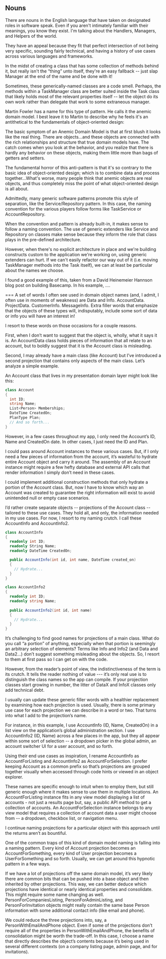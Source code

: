 ## Nouns

There are nouns in the English language that have taken on designated roles in software speak. Even if you aren't intimately familiar with their meanings, you know they exist. I'm talking about the Handlers, Managers, and Helpers of the world.

They have an appeal because they fit that perfect intersection of not being very specific, sounding fairly technical, and having a history of use cases across various languages and frameworks. 

In the midst of creating a class that has some collection of methods behind it, but really isn't the “thing” unto itself, they're an easy fallback -- just slap Manager at the end of the name and be done with it!

Sometimes, these generically-named classes are a code smell. Perhaps, the methods within a TaskManager class are better suited inside the Task class that likely holds most of the relevant properties itself -- let the object do its own work rather than delegate that work to some extraneous manager.  

Martin Fowler has a name for this type of pattern. He calls it the anemic domain model.  I best leave it to Martin to describe why he feels it's an antithetical to the fundamentals of object-oriented design:

The basic symptom of an Anemic Domain Model is that at first blush it looks like the real thing. There are objects...and these objects are connected with the rich relationships and structure that true domain models have. The catch comes when you look at the behavior, and you realize that there is hardly any behavior on these objects, making them little more than bags of getters and setters.

The fundamental horror of this anti-pattern is that it's so contrary to the basic idea of object-oriented design; which is to combine data and process together...What's worse, many people think that anemic objects are real objects, and thus completely miss the point of what object-oriented design is all about.

Admittedly, many generic software patterns promote this style of separation, like the Service/Repository pattern. In this case, the naming convention for the various players follow forms like TaskService or AccountRepository.

When the convention and pattern is already built-in, it makes sense to follow a naming convention. The use of generic extenders like Service and Repository on classes make sense because they inform the role that class plays in the pre-defined architecture.

However, when there's no explicit architecture in place and we're building constructs custom to the application we're working on, using generic extenders can hurt. If we can't easily refactor our way out of it (i.e. moving TaskManager methods into the Task itself), we can at least be particular about the names we choose.

I found a good example of this, taken from a David Heinemeier Hannson blog post on building Basecamp. In his example, ….

===
A set of words I often see used in domain object names (and, I admit, I often use in moments of weakness) are Data and Info.  AccountData. ProjectData. CustomerInfo. MessageInfo. Extra filler words that emphasize that the objects of these types will, indisputably, include some sort of data or info you will have an interest in!

I resort to these words on those occasions for a couple reasons. 

First, when I don’t want to suggest that the object is, wholly, what it says it is. An AccountData class holds pieces of information that all relate to an account, but to boldly suggest that it is the Account class is misleading. 

Second, I may already have a main class (like Account) but I’ve introduced a second projection that contains only aspects of the main class. Let’s analyze a simple example.

An Account class that lives in my presentation domain layer might look like this:

```C#
class Account 
{
  int ID;
  string Name;
  List<Person> Memberships;
  DateTime CreatedOn;
  PlanType Plan;
  // And so forth...
}
```

However, in a few cases throughout my app, I only need the Account’s ID, Name and CreatedOn date. In other cases, I just need the ID and Plan.

I could pass around Account instances to these various cases. But, if I only need a few pieces of information from the account, it’s wasteful to hydrate entire Account object and carry it around. The assembly of an Account instance might require a few hefty database and external API calls that render information I simply don’t need in these cases.

I could implement additional construction methods that only hydrate a portion of the Account class. But, now I have to know which way an Account was created to guarantee the right information will exist to avoid unintended null or empty case scenarios.

I’d rather create separate objects -- projections of the Account class -- tailored to these use cases. They hold all, and only, the information needed in my use cases. For now, I resort to my naming crutch. I call these AccountInfo and AccountInfo2.

```C#
class AccountInfo
{
  readonly int ID;
  readonly String Name;
  readonly DateTime CreatedOn;

  public AccountInfo(int id, int name, DateTime created_on) 
  { 
  	// Hydrate...
  }
}
```

```C#
class AccountInfo2
{
  readonly int ID;
  readonly string Name;
 
  public AccountInfo2(int id, int name)
  {
  	// Hydrate...
  }	
}
```

It’s challenging to find good names for projections of a main class. What do you call “a portion” of anything, especially when that portion is seemingly an arbitrary selection of elements? Terms like Info and Info2 (and Data and Data2...) don’t suggest something misleading about the objects. So, I resort to them at first pass so I can get on with the code.

However, from the reader’s point of view, the indistinctiveness of the term is its crutch. It tells the reader nothing of value --- it’s only real use is to distinguish the class names so the app can compile. If your projection classes start growing in number, the litter of DataX and InfoX classes only add technical debt.

I usually can update these generic filler words with a healthier replacement by examining how each projection is used. Usually, there is some primary use case for each projection we can describe in a word or two. That turns into what I add to the projection’s name.

For instance, in this example, I use AccountInfo (ID, Name, CreatedOn) in a list view on the application’s global administration section. I use AccountInfo2 (ID, Name) across a few places in the app, but they all appear within some sort of selection -- a dropdown picker in the global admin, an account switcher UI for a user account, and so forth.

Using their end use cases as inspiration, I rename AccountInfo as AccountForListing and AccountInfo2 as AccountForSelection. I prefer keeping Account as a common prefix so that’s projections are grouped together visually when accessed through code hints or viewed in an object explorer.

These names are specific enough to intuit when to employ them, but still generic enough where it makes sense to use them in multiple locations. An AccountForListing instance fits in any view model displaying a list of accounts - not just a results page but, say, a public API method to get a collection of accounts. An AccountForSelection instance belongs to any view model that requires a collection of account data a user might choose from -- a dropdown, checkbox list, or navigation menu.

I continue naming projections for a particular object with this approach until the returns aren’t as bountiful. 

One of the common traps of this kind of domain model naming is falling into a naming pattern. Every kind of Account projection becomes an AccountForSomething, every kind of User projection becomes a UserForSomething and so forth. Usually, we can get around this hypnotic pattern in a few ways.

If we have a lot of projections off the same domain model, it’s very likely there are common bits that can be pushed into a base object and then inherited by other projections. This way, we can better deduce which projections have identical or nearly identical properties and consolidate. This might require some name changing as well. PersonForCompaniesListing, PersonForAdminListing, and PersonForInvitation objects might really contain the same base Person information with some additional contact info (like email and phone). 

We could reduce the three projections into, say, a PersonWithEmailAndPhone object. Even if some of the projections don’t require all of the properties in PersonWithEmailAndPhone, the benefits of consolidation might be worth the trade-off.  In this case, I choose a name that directly describes the object’s contents because it’s being used in several different contexts (on a company listing page, admin page, and for invitations).




